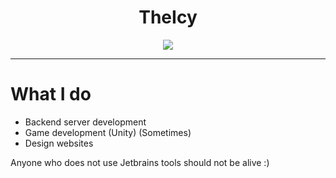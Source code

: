 <div align="center">

<h1>TheIcy</h1>
<img src="https://avatars.githubusercontent.com/u/93070733?s=400&u=e5187d12e82bc050944b1fa900303629faa75fd8&v=4">

---
</div>

# What I do
- Backend server development
- Game development (Unity) (Sometimes)
- Design websites

Anyone who does not use Jetbrains tools should not be alive :)
